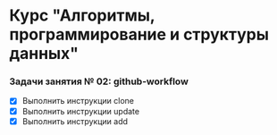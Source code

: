 # Курс "Алгоритмы, программирование и структуры данных"

### Задачи занятия № 02: github-workflow

- [X] Выполнить инструкции clone
- [X] Выполнить инструкции update
- [X] Выполнить инструкции add